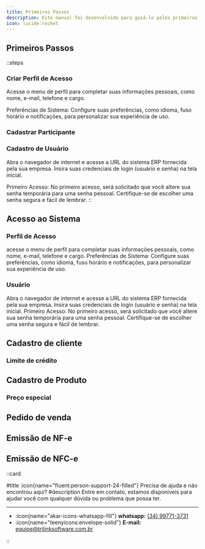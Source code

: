 ```yaml
---
title: Primeiros Passos
description: Este manual foi desenvolvido para guiá-lo pelos primeiros passos essenciais para utilizar o sistema.
icon: lucide:rocket
---
```


## Primeiros Passos

::steps

### Criar Perfil de Acesso

Acesse o menu de perfil para completar suas informações pessoais, como nome, e-mail, telefone e cargo.

Preferências de Sistema: Configure suas preferências, como idioma, fuso horário e notificações, para personalizar sua experiência de uso.

### Cadastrar Participante

### Cadastro de Usuário

Abra o navegador de internet e acesse a URL do sistema ERP fornecida pela sua empresa. Insira suas credenciais de login (usuário e senha) na tela inicial. 

Primeiro Acesso: No primeiro acesso, será solicitado que você altere sua senha temporária para uma senha pessoal. Certifique-se de escolher uma senha segura e fácil de lembrar.
::

## Acesso ao Sistema

### Perfil de Acesso

acesse o menu de perfil para completar suas informações pessoais, como nome, e-mail, telefone e cargo.
Preferências de Sistema: Configure suas preferências, como idioma, fuso horário e notificações, para personalizar sua experiência de uso.

### Usuário

Abra o navegador de internet e acesse a URL do sistema ERP fornecida pela sua empresa. Insira suas credenciais de login (usuário e senha) na tela inicial.
Primeiro Acesso: No primeiro acesso, será solicitado que você altere sua senha temporária para uma senha pessoal. Certifique-se de escolher uma senha segura e fácil de lembrar.

## Cadastro de cliente

### Limite de crédito

## Cadastro de Produto

### Preço especial

## Pedido de venda

## Emissão de NF-e

## Emissão de NFC-e

::card

#title
:icon{name="fluent:person-support-24-filled"} Precisa de ajuda e não encontrou aqui?
#description
Entre em contato, estamos disponíveis para ajudar você com qualquer dúvida ou problema que possa ter.

---

- :icon{name="akar-icons-whatsapp-fill"} **whatsapp:** [(34) 99771-3731](https://wa.me/trilinksoftware)
- :icon{name="teenyicons:envelope-solid"} **E-mail:** [equipe@trilinksoftware.com.br](mailto:equipe@trilinksoftware.com.br)

::
